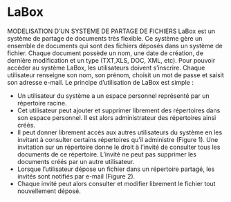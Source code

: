 # LaBox
MODELISATION D’UN SYSTEME DE PARTAGE DE FICHIERS
LaBox est un système de partage de documents très flexible. Ce système gère un ensemble
de documents qui sont des fichiers déposés dans un système de fichier. Chaque document
possède un nom, une date de création, de dernière modification et un type (TXT,XLS, DOC,
XML, etc).
Pour pouvoir accéder au système LaBox, les utilisateurs doivent s’inscrire. Chaque utilisateur
renseigne son nom, son prénom, choisit un mot de passe et saisit son adresse e-mail.
Le principe d’utilisation de LaBox est simple :
- Un utilisateur du système a un espace personnel représenté par un répertoire racine.
- Cet utilisateur peut ajouter et supprimer librement des répertoires dans son espace
personnel. Il est alors administrateur des répertoires ainsi créés.
- Il peut donner librement accès aux autres utilisateurs du système en les invitant à
consulter certains répertoires qu’il administre (Figure 1). Une invitation sur un
répertoire donne le droit à l’invité de consulter tous les documents de ce répertoire.
L’invité ne peut pas supprimer les documents créés par un autre utilisateur.
- Lorsque l’utilisateur dépose un fichier dans un répertoire partagé, les invités sont
notifiés par e-mail (Figure 2).
- Chaque invité peut alors consulter et modifier librement le fichier tout nouvellement
déposé.
